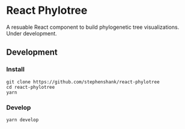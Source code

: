 # React Phylotree

A resuable React component to build phylogenetic tree visualizations. Under development.

## Development

### Install
```
git clone https://github.com/stephenshank/react-phylotree
cd react-phylotree
yarn
```

### Develop

```
yarn develop
```